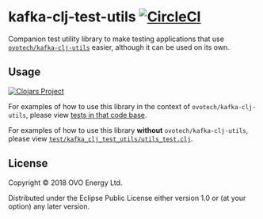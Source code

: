 # kafka-clj-test-utils [![CircleCI](https://circleci.com/gh/ovotech/kafka-clj-test-utils/tree/master.svg?style=svg)](https://circleci.com/gh/ovotech/kafka-clj-test-utils/tree/master)

Companion test utility library to make testing applications that use
[`ovotech/kafka-clj-utils`](https://github.com/ovotech/kafka-clj-utils) easier,
although it can be used on its own.

## Usage

[![Clojars
Project](https://img.shields.io/clojars/v/ovotech/kafka-clj-test-utils.svg)](https://clojars.org/ovotech/kafka-clj-test-utils)

For examples of how to use this library in the context of
`ovotech/kafka-clj-utils`, please view [tests in that code
base](https://github.com/ovotech/kafka-clj-utils/tree/master/test/kafka_clj_utils).

For examples of how to use this library **without** `ovotech/kafka-clj-utils`,
please view
[`test/kafka_clj_test_utils/utils_test.clj`](./test/kafka_clj_test_utils/utils_test.clj).


## License

Copyright © 2018 OVO Energy Ltd.

Distributed under the Eclipse Public License either version 1.0 or (at
your option) any later version.
